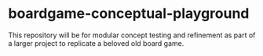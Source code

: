 # boardgame-conceptual-playground
This repository will be for modular concept testing and refinement as part of a larger project to replicate a beloved old board game.
